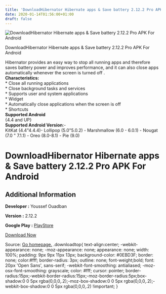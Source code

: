 ```yaml
---
title: 'DownloadHibernator Hibernate apps & Save battery 2.12.2 Pro APK For Android'
date: 2020-01-14T01:56:00+01:00
draft: false
---
```


![DownloadHibernator Hibernate apps & Save battery 2.12.2 Pro APK For Android](https://i1.wp.com/apkhome.net/wp-content/uploads/2020/01/Hibernator-Hibernate-apps-Save-battery-2.12.2-Pro.png "DownloadHibernator Hibernate apps & Save battery 2.12.2 Pro APK For Android")

  

DownloadHibernator Hibernate apps & Save battery 2.12.2 Pro APK For Android

Hibernator provides an easy way to stop all running apps and therefore saves battery power and improves performance, and it can also close apps automatically whenever the screen is turned off .  
**Characteristics:**  
\* Close all running applications  
\* Close background tasks and services  
\* Supports user and system applications  
\* Widget  
\* Automatically close applications when the screen is off  
\* Shortcuts  
**Supported Android**  
{4.4 and UP}  
**Supported Android Version**:-  
KitKat (4.4"4.4.4)- Lollipop (5.0"5.0.2) - Marshmallow (6.0 - 6.0.1) - Nougat (7.0 " 7.1.1) - Oreo (8.0-8.1) - Pie (9.0)

DownloadHibernator Hibernate apps & Save battery 2.12.2 Pro APK For Android
===========================================================================

Additional Information
----------------------

**Developer :** Youssef Ouadban

**Version :** 2.12.2

**Google Play :** [PlayStore](https://play.google.com/store/apps/details?id=com.tafayor.hibernator)

  

[Download Now](https://store4app.co/post/downloadhibernator-hibernate-apps-amp-save-battery-2-12-2-pro-apk-for-android_1578937179)

  
Source: [Go homepage.](https://store4app.co/post/downloadhibernator-hibernate-apps-amp-save-battery-2-12-2-pro-apk-for-android_1578937179) .downloadtop{ text-align:center; -webkit-appearance: none; -moz-appearance: none; appearance: none; width: 100%; padding: 9px 9px 11px 13px; background-color: #0EBD3F; border: none; color:#fff; border-radius: 3px; outline: none; font-weight;bold; font: 20px 'Open Sans', sans-serif; -webkit-font-smoothing: antialiased; -moz-osx-font-smoothing: grayscale; color: #fff; cursor: pointer; border-radius:15px;-webkit-border-radius:15px;-moz-border-radius:5px;box-shadow:0 0 5px rgba(0,0,0,.2);-moz-box-shadow:0 0 5px rgba(0,0,0,.2);-webkit-box-shadow:0 0 5px rgba(0,0,0,.2) !important; }